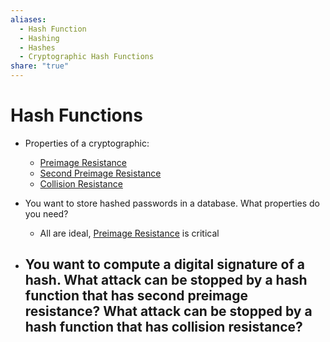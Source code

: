```yaml
---  
aliases:  
  - Hash Function  
  - Hashing  
  - Hashes  
  - Cryptographic Hash Functions  
share: "true"  
---  
```

# Hash Functions  
  
- Properties of a cryptographic:  
    - [Preimage Resistance](./Preimage%20Resistance.md)  
    - [Second Preimage Resistance](./Second%20Preimage%20Resistance.md)  
    - [Collision Resistance](./Collision%20Resistance.md)  
  
- You want to store hashed passwords in a database. What properties do you need?  
	- All are ideal, [Preimage Resistance](./Preimage%20Resistance.md) is critical  
      
- You want to compute a digital signature of a hash. What attack can be stopped by a hash function that has second preimage resistance? What attack can be stopped by a hash function that has collision resistance?  
	- 